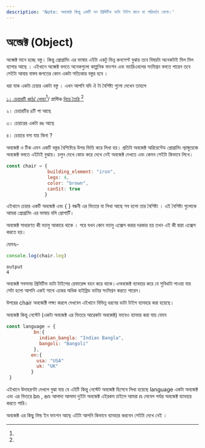 ```yaml
---
description: 'Note: অবজেক্ট কিন্তু একটি নন প্রিমিটিভ ডাটা টাইপ মানে যা পরিবর্তন যোগ্য।'
---
```


# অব্জেক্ট (Object)

অব্জেক্ট মানে হচ্ছে বস্তু। কিন্তু প্রোগ্রামিং এর ভাষায় এইটা একটু ভিন্ন কনসেপ্ট বুঝায় তবে বিষয়টা অনেকটাই মিল মিল ব্যাপার আছে । এইখানে অব্জেক্ট বলতে অনেকগুলো কাল্পনিক ফাংশন এবং ভ্যারিএবলের সংমিশ্রন বলতে পারেন তবে সেইটা আবার বাস্তব জগতের কোন একটা সত্যিকার বস্তুর হবে ।&#x20;

ধরা যাক একটা চেয়ার একটা বস্তু । এখন আপনি যদি ঐ টা বৈশিষ্ট্য গুলো দেখেন তাহলে&#x20;

[১। চেয়ারটি কাঠ/ লোহা](#user-content-fn-1)[^1]/ প্লাস্টিক [দিয়ে তৈরি ](#user-content-fn-2)[^2]

২। চেয়ারটির ৪টি পা আছে

৩। চেয়ারের একটা রঙ আছে

৪। চেয়ারে বসা যায় কিনা ?



অবজেক্ট ও টিক এমন একটি বস্তুর বৈশিষ্ট্যের উপর ভিত্তি করে লিখা হয়। প্রতিটা অবজেক্ট অরিয়েন্টেড প্রোগ্রামিং ল্যাঙ্গুয়েজে অবজেক্ট বলতে এইটাই বুঝায়। চলুন দেখে  কোড করে দেখে নেই অবজেক্ট দেখতে এবং কেমন সেইটা কিভাবে লিখে।&#x20;



```javascript
const chair = {
               building_element: "iron",
               legs: 4,
               color: "brown",
               canSit: true
              }
```

এইখানে চেয়ার একটি অবজেক্ট এবং { } বন্ধনী এর ভিতরে যা লিখা আছে সব হলো তার বৈশিষ্ট্য । এই বৈশিষ্ট্য গুলোকে আমরা প্রোগ্রামিং এর ভাষায় বলি প্রোপার্টি। &#x20;

অবজেক্ট সাধারণত কী ভ্যালু আকারে থাকে । পরে যখন কোন ভ্যালু  এক্সেস করার দরকার হয় তখন এই কী দ্বারা এক্সেস করতে হয়।&#x20;

যেমনঃ-&#x20;

```javascript
console.log(chair.leg)
```

```
output
4
```

অবজেক্ট সবসময় প্রিমিটিভ ডাটা টাইপের  রেফারেন্স বহন করে থাকে।এঅবজেক্ট ব্যাবহার করে যে সুবিধাটা পাওয়া যায় সেটা হলো আপনি একই সাথে একের অধিক হাইব্রিড ডাটার সংমিশ্রন করতে পারেন।

উপরের chair অবজেক্টি লক্ষ্য করলে দেখবেন এইখানে বিভিন্ন ধরনের ডাটা টাইপ ব্যাবহার করা হয়েছে।

অবজেক্ট কিন্তু নেস্টেট (একটা অবজেক্ট এর ভিতরে আরেকটা অবজেক্ট) ভাবেও ব্যাভার করা যায় যেমন&#x20;

```javascript
const language = {
          bn:{
            indian_bangla: "Indian Bangla",
            bangoli: "Bangoli"
          },
         en:{
           usa: "USA"
           uk: "UK"
         }
 }
```

এইখানে উদাহরণটা দেখলে বুঝা যায় যে এইটি কিন্তু নেস্টেট অবজেক্ট হিসেবে লিখা হয়েছে  language একটা অবজেক্ট এবং এর ভিতরে bn , en আলাদা আলাদা দুইটা অবজেক্ট এইরকম চাইলে আমরা n লেবেল পর্যন্ত অবজেক্ট ব্যাবহার করতে পারি।&#x20;

অবজেক্ট এর কিছু বিল্ড ইন ফাংশন আছে এইটা আপনি কিভাবে ব্যাবহার করবেন সেইটা দেখে নেই ।





[^1]: 

[^2]: 

